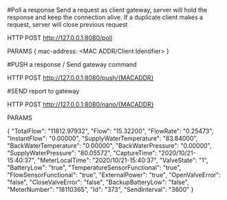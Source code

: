 #Poll a response
Send a request as client gateway, server will hold the response and keep the connection alive. If a duplicate client makes a request, server will close previous request

HTTP POST
http://127.0.0.1:8080/poll

PARAMS
{
	mac-address: <MAC ADDR/Client Identifier>
}

#PUSH a response / Send gateway command

HTTP POST
http://127.0.0.1:8080/push/{MACADDR}


#SEND report to gateway

HTTP POST
http://127.0.0.1:8080/nano/{MACADDR}

PARAMS

{
	   "TotalFlow":    "11812.97932",
	        "Flow":       "15.32200",
	    "FlowRate":        "0.25473",
	 "InstantFlow":        "0.00000",
	"SupplyWaterTemperature":       "83.84000",
	"BackWaterTemperature":        "0.00000",
	"BackWaterPressure":        "0.00000",
	"SupplyWaterPressure":       "80.05572",
	 "CaptureTime":              "2020/10/21-15:40:37",
	"MeterLocalTime":              "2020/10/21-15:40:37",
	  "ValveState":              "1",
	  "BatteryLow":           "true",
	"TemperatureSensorFunctional":           "true",
	"FlowSensorFunctional":           "true",
	"ExternalPower":           "true",
	"OpenValveError":          "false",
	"CloseValveError":          "false",
	"BackupBatteryLow":          "false",
	 "MeterNumber":              "18110365",
	          "Id":            "373",
	"SendInterval":           "3600"
}


